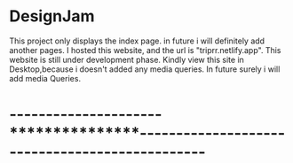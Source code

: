 # DesignJam
This project only displays the index page.
in future i will definitely add another pages.
I hosted this website, and the url is "triprr.netlify.app".
This website is still under development phase.
Kindly view this site in Desktop,because i doesn't added any media queries.
In future surely i will add media Queries.


# ---------------------*************************************-----------------------------------------**********************------
